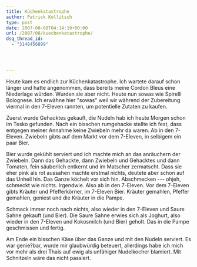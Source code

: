 ```yaml
---
title: Küchenkatastrophe
author: Patrick Kollitsch
type: post
date: 2007-08-08T04:14:19+00:00
url: /2007/08/kuechenkatastrophe/
dsq_thread_id:
  - "3148456899"




---
```

Heute kam es endlich zur Küchenkatastrophe. Ich wartete darauf schon länger und hatte angenommen, dass bereits meine Cordon Bleus eine Niederlage würden. Wurden sie aber nicht. Heute nun sowas wie Spirelli Bolognese. Ich erwähne hier "sowas" weil wir während der Zubereitung viermal in den 7-Eleven rannten, um potentielle Zutaten zu kaufen. 

Zuerst wurde Gehacktes gekauft, die Nudeln hab ich heute Morgen schon im Tesko gefunden. Nach ein bisschen rumgehacke stellte ich fest, dass entgegen meiner Annahme keine Zwiebeln mehr da waren. Ab in den 7-Eleven. Zwiebeln gibts auf dem Markt vor dem 7-Eleven, in selbigem ein paar Bier.

Bier wurde gekühlt serviert und ich machte mich an das anräuchern der Zwiebeln. Dann das Gehackte, dann Zwiebeln und Gehacktes und dann Tomaten, fein säuberlich entkernt und im Matscher zermatscht. Dass sie eher pink als rot aussahen machte erstmal nichts, deutete aber schon auf das Unheil hin. Das Ganze köchelt vor sich hin. Abschmecken --- ohjeh, schmeckt wie nichts. Irgendwie. Also ab in den 7-Eleven. Vor dem 7-Eleven gibts Kräuter und Pfefferkörner, im 7-Eleven Bier. Kräuter gemahlen, Pfeffer gemahlen, geniest und die Kräuter in die Pampe. 

Schmack immer noch nach nichts, also wieder in den 7-Eleven und Saure Sahne gekauft (und Bier). Die Saure Sahne erwies sich als Joghurt, also wieder in den 7-Eleven und Kokosmilch (und Bier) geholt. Das in die Pampe geschmissen und fertig.

Am Ende ein bisschen Käse über das Ganze und mit den Nudeln serviert. Es war genie?bar, wurde mir glaubwürdig beteuert, allerdings habe ich mich vor mehr als drei Thais auf ewig als unfähiger Nudelkocher blamiert. Mit Schnitzeln wäre das nicht passiert.
